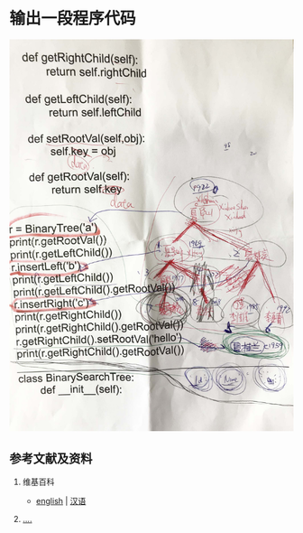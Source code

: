 # 输出一段程序代码

![](/images/掌握逆向的使用实体实验的工作方法/输出一段程序代码/1a1.jpg)

## 参考文献及资料

1. 维基百科
	- [english](.....) | [汉语](...)

2. [....](https://web.archive.org/web/20120520061156/http://www.sitance.com/cause/index.php) 


